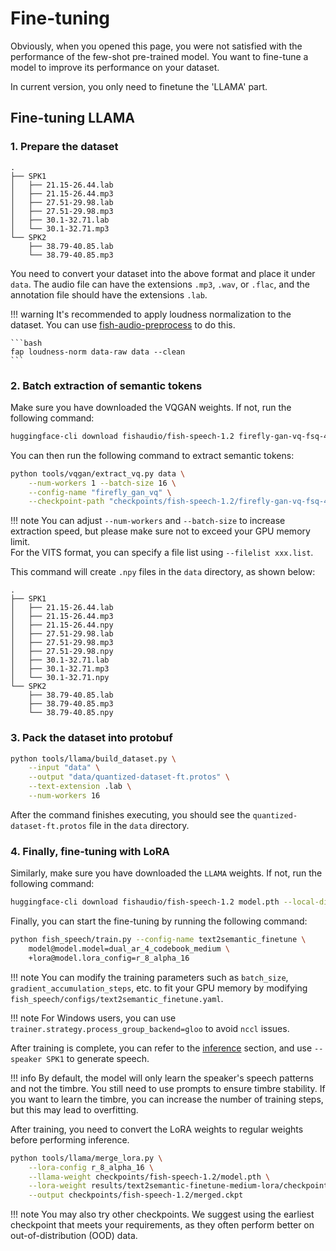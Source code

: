 # Fine-tuning

Obviously, when you opened this page, you were not satisfied with the performance of the few-shot pre-trained model. You want to fine-tune a model to improve its performance on your dataset.

In current version, you only need to finetune the 'LLAMA' part.

## Fine-tuning LLAMA
### 1. Prepare the dataset

```
.
├── SPK1
│   ├── 21.15-26.44.lab
│   ├── 21.15-26.44.mp3
│   ├── 27.51-29.98.lab
│   ├── 27.51-29.98.mp3
│   ├── 30.1-32.71.lab
│   └── 30.1-32.71.mp3
└── SPK2
    ├── 38.79-40.85.lab
    └── 38.79-40.85.mp3
```

You need to convert your dataset into the above format and place it under `data`. The audio file can have the extensions `.mp3`, `.wav`, or `.flac`, and the annotation file should have the extensions `.lab`.

!!! warning
    It's recommended to apply loudness normalization to the dataset. You can use [fish-audio-preprocess](https://github.com/fishaudio/audio-preprocess) to do this.

    ```bash
    fap loudness-norm data-raw data --clean
    ```


### 2. Batch extraction of semantic tokens

Make sure you have downloaded the VQGAN weights. If not, run the following command:

```bash
huggingface-cli download fishaudio/fish-speech-1.2 firefly-gan-vq-fsq-4x1024-42hz-generator.pth --local-dir checkpoints/fish-speech-1.2
```

You can then run the following command to extract semantic tokens:

```bash
python tools/vqgan/extract_vq.py data \
    --num-workers 1 --batch-size 16 \
    --config-name "firefly_gan_vq" \
    --checkpoint-path "checkpoints/fish-speech-1.2/firefly-gan-vq-fsq-4x1024-42hz-generator.pth"
```

!!! note
    You can adjust `--num-workers` and `--batch-size` to increase extraction speed, but please make sure not to exceed your GPU memory limit.  
    For the VITS format, you can specify a file list using `--filelist xxx.list`.

This command will create `.npy` files in the `data` directory, as shown below:

```
.
├── SPK1
│   ├── 21.15-26.44.lab
│   ├── 21.15-26.44.mp3
│   ├── 21.15-26.44.npy
│   ├── 27.51-29.98.lab
│   ├── 27.51-29.98.mp3
│   ├── 27.51-29.98.npy
│   ├── 30.1-32.71.lab
│   ├── 30.1-32.71.mp3
│   └── 30.1-32.71.npy
└── SPK2
    ├── 38.79-40.85.lab
    ├── 38.79-40.85.mp3
    └── 38.79-40.85.npy
```

### 3. Pack the dataset into protobuf

```bash
python tools/llama/build_dataset.py \
    --input "data" \
    --output "data/quantized-dataset-ft.protos" \
    --text-extension .lab \
    --num-workers 16
```

After the command finishes executing, you should see the `quantized-dataset-ft.protos` file in the `data` directory.

### 4. Finally, fine-tuning with LoRA

Similarly, make sure you have downloaded the `LLAMA` weights. If not, run the following command:

```bash
huggingface-cli download fishaudio/fish-speech-1.2 model.pth --local-dir checkpoints/fish-speech-1.2
```

Finally, you can start the fine-tuning by running the following command:

```bash
python fish_speech/train.py --config-name text2semantic_finetune \
    model@model.model=dual_ar_4_codebook_medium \
    +lora@model.lora_config=r_8_alpha_16
```


!!! note
    You can modify the training parameters such as `batch_size`, `gradient_accumulation_steps`, etc. to fit your GPU memory by modifying `fish_speech/configs/text2semantic_finetune.yaml`.

!!! note
    For Windows users, you can use `trainer.strategy.process_group_backend=gloo` to avoid `nccl` issues.

After training is complete, you can refer to the [inference](inference.md) section, and use `--speaker SPK1` to generate speech.

!!! info
    By default, the model will only learn the speaker's speech patterns and not the timbre. You still need to use prompts to ensure timbre stability.
    If you want to learn the timbre, you can increase the number of training steps, but this may lead to overfitting.

After training, you need to convert the LoRA weights to regular weights before performing inference.

```bash
python tools/llama/merge_lora.py \
    --lora-config r_8_alpha_16 \
    --llama-weight checkpoints/fish-speech-1.2/model.pth \
    --lora-weight results/text2semantic-finetune-medium-lora/checkpoints/step_000000200.ckpt \
    --output checkpoints/fish-speech-1.2/merged.ckpt
```

!!! note
    You may also try other checkpoints. We suggest using the earliest checkpoint that meets your requirements, as they often perform better on out-of-distribution (OOD) data.
